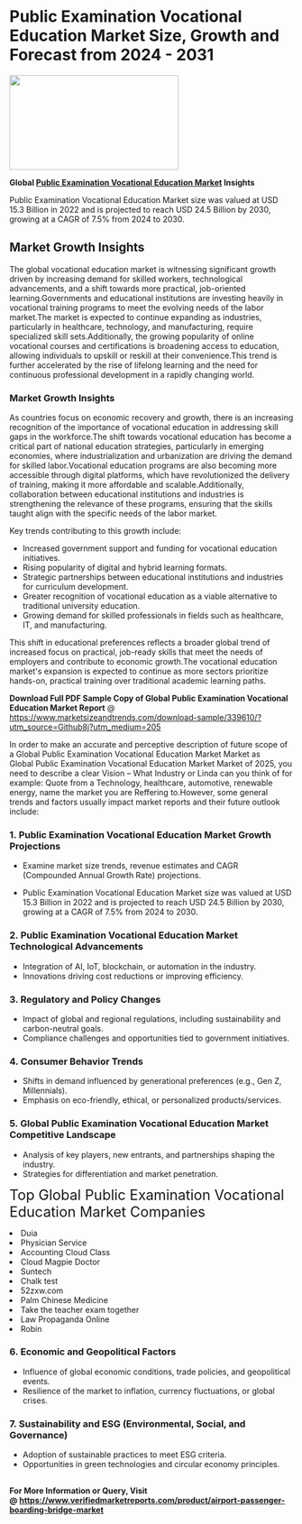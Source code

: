 <H1>Public Examination Vocational Education Market Size, Growth and Forecast from 2024 - 2031</H1><img class="aligncenter size-medium wp-image-584254" src="https://thirdeyenews.in/wp-content/uploads/2024/09/Global-Market-Research-300x168.jpeg" alt="" width="300" height="168" /><p><strong>Global&nbsp;<a href="https://www.marketsizeandtrends.com/download-sample/339610/?utm_source=Github8j?utm_medium=205">Public Examination Vocational Education Market</a> Insights</strong></p><p>Public Examination Vocational Education Market size was valued at USD 15.3 Billion in 2022 and is projected to reach USD 24.5 Billion by 2030, growing at a CAGR of 7.5% from 2024 to 2030.</p><p><h2>Market Growth Insights</h2> <p>The global vocational education market is witnessing significant growth driven by increasing demand for skilled workers, technological advancements, and a shift towards more practical, job-oriented learning.Governments and educational institutions are investing heavily in vocational training programs to meet the evolving needs of the labor market.The market is expected to continue expanding as industries, particularly in healthcare, technology, and manufacturing, require specialized skill sets.Additionally, the growing popularity of online vocational courses and certifications is broadening access to education, allowing individuals to upskill or reskill at their convenience.This trend is further accelerated by the rise of lifelong learning and the need for continuous professional development in a rapidly changing world.</p> <h3>Market Growth Insights</h3> <p>As countries focus on economic recovery and growth, there is an increasing recognition of the importance of vocational education in addressing skill gaps in the workforce.The shift towards vocational education has become a critical part of national education strategies, particularly in emerging economies, where industrialization and urbanization are driving the demand for skilled labor.Vocational education programs are also becoming more accessible through digital platforms, which have revolutionized the delivery of training, making it more affordable and scalable.Additionally, collaboration between educational institutions and industries is strengthening the relevance of these programs, ensuring that the skills taught align with the specific needs of the labor market.</p> <p>Key trends contributing to this growth include:</p> <ul> <li>Increased government support and funding for vocational education initiatives.</li> <li>Rising popularity of digital and hybrid learning formats.</li> <li>Strategic partnerships between educational institutions and industries for curriculum development.</li> <li>Greater recognition of vocational education as a viable alternative to traditional university education.</li> <li>Growing demand for skilled professionals in fields such as healthcare, IT, and manufacturing.</li> </ul> <p>This shift in educational preferences reflects a broader global trend of increased focus on practical, job-ready skills that meet the needs of employers and contribute to economic growth.The vocational education market's expansion is expected to continue as more sectors prioritize hands-on, practical training over traditional academic learning paths.</p> <p><span class=""><strong>Download Full PDF Sample Copy of Global Public Examination Vocational Education Market Report</strong> @ <a href="https://www.marketsizeandtrends.com/download-sample/339610/?utm_source=Github8j?utm_medium=205" target="_blank">https://www.marketsizeandtrends.com/download-sample/339610/?utm_source=Github8j?utm_medium=205</a></span></p><p>In order to make an accurate and perceptive description of future scope of a Global&nbsp;Public Examination Vocational Education Market Market as Global&nbsp;Public Examination Vocational Education Market Market of 2025, you need to describe a clear Vision &ndash; What Industry or Linda can you think of for example: Quote from a Technology, healthcare, automotive, renewable energy, name the market you are Reffering to.However, some general trends and factors usually impact market reports and their future outlook include:</p><h3>1.&nbsp;<strong>Public Examination Vocational Education Market Growth Projections</strong></h3><ul><li>Examine market size trends, revenue estimates and CAGR (Compounded Annual Growth Rate) projections.</li><li><p>Public Examination Vocational Education Market size was valued at USD 15.3 Billion in 2022 and is projected to reach USD 24.5 Billion by 2030, growing at a CAGR of 7.5% from 2024 to 2030.</p></li></ul><h3>2.&nbsp;<strong>Public Examination Vocational Education Market Technological Advancements</strong></h3><ul><li>Integration of AI, IoT, blockchain, or automation in the industry.</li><li>Innovations driving cost reductions or improving efficiency.</li></ul><h3>3.&nbsp;<strong>Regulatory and Policy Changes</strong></h3><ul><li>Impact of global and regional regulations, including sustainability and carbon-neutral goals.</li><li>Compliance challenges and opportunities tied to government initiatives.</li></ul><h3>4.&nbsp;<strong>Consumer Behavior Trends</strong></h3><ul><li>Shifts in demand influenced by generational preferences (e.g., Gen Z, Millennials).</li><li>Emphasis on eco-friendly, ethical, or personalized products/services.</li></ul><h3>5.&nbsp;<strong>Global Public Examination Vocational Education Market Competitive Landscape</strong></h3><ul><li>Analysis of key players, new entrants, and partnerships shaping the industry.</li><li>Strategies for differentiation and market penetration.</li></ul><p data-pm-slice="1 1 []"><span style="color: inherit; font-family: inherit; font-size: 25px;">Top Global Public Examination Vocational Education Market Companies</span></p><div class="" data-test-id=""><p><li>Duia</li><li> Physician Service</li><li> Accounting Cloud Class</li><li> Cloud Magpie Doctor</li><li> Suntech</li><li> Chalk test</li><li> 52zxw.com</li><li> Palm Chinese Medicine</li><li> Take the teacher exam together</li><li> Law Propaganda Online</li><li> Robin</li></p></div><h3>6.&nbsp;<strong>Economic and Geopolitical Factors</strong></h3><ul><li>Influence of global economic conditions, trade policies, and geopolitical events.</li><li>Resilience of the market to inflation, currency fluctuations, or global crises.</li></ul><h3>7.&nbsp;<strong>Sustainability and ESG (Environmental, Social, and Governance)</strong></h3><ul><li>Adoption of sustainable practices to meet ESG criteria.</li><li>Opportunities in green technologies and circular economy principles.</li></ul><h2><strong style="font-size: 14px;">For More Information or Query, Visit @&nbsp;</strong><a style="background-color: #ffffff; font-size: 14px;" href="https://www.marketsizeandtrends.com/report/public-examination-vocational-education-market/" target="_blank">https://www.verifiedmarketreports.com/product/airport-passenger-boarding-bridge-market</a></h2>